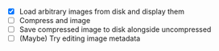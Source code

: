 - [x] Load arbitrary images from disk and display them
- [ ] Compress and image
- [ ] Save compressed image to disk alongside uncompressed
- [ ] (Maybe) Try editing image metadata